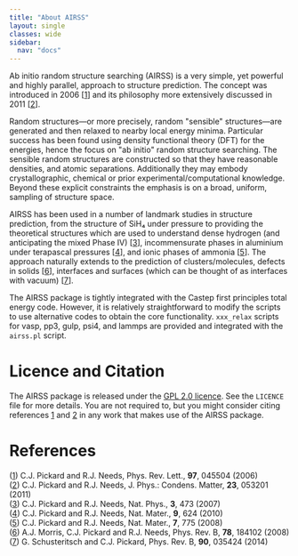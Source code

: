 ```yaml
---
title: "About AIRSS"
layout: single
classes: wide
sidebar:
  nav: "docs"
---
```


Ab initio random structure searching (AIRSS) is a very simple, yet powerful and highly parallel, approach to structure prediction. The concept was introduced in 2006 [[1]] and its philosophy more extensively discussed in 2011 [[2]].

Random structures—or more precisely, random "sensible" structures—are generated and then relaxed to nearby local energy minima. Particular success has been found using density functional theory (DFT) for the energies, hence the focus on "ab initio" random structure searching. The sensible random structures are constructed so that they have reasonable densities, and atomic separations. Additionally they may embody crystallographic, chemical or prior experimental/computational knowledge. Beyond these explicit constraints the emphasis is on a broad, uniform, sampling of structure space.

AIRSS has been used in a number of landmark studies in structure prediction, from the structure of SiH₄ under pressure to providing the theoretical structures which are used to understand dense hydrogen (and anticipating the mixed Phase IV) [[3]], incommensurate phases in aluminium under terapascal pressures [[4]], and ionic phases of ammonia [[5]]. The approach naturally extends to the prediction of clusters/molecules, defects in solids [[6]], interfaces and surfaces (which can be thought of as interfaces with vacuum) [[7]].

The AIRSS package is tightly integrated with the Castep first principles total energy code. However, it is relatively straightforward to modify the scripts to use alternative codes to obtain the core functionality. `xxx_relax` scripts for vasp, pp3, gulp, psi4, and lammps are provided and integrated with the `airss.pl` script.

Licence and Citation
====================

The AIRSS package is released under the [GPL 2.0 licence](https://www.gnu.org/licenses/gpl-2.0.html). See the `LICENCE` file for more details. You are not required to, but you might consider citing references [1] and [2] in any work that makes use of the AIRSS package.

References
==========

([1]) C.J. Pickard and R.J. Needs, Phys. Rev. Lett., **97**, 045504 (2006)  
([2]) C.J. Pickard and R.J. Needs, J. Phys.: Condens. Matter, **23**, 053201 (2011)  
([3]) C.J. Pickard and R.J. Needs, Nat. Phys., **3**, 473 (2007)  
([4]) C.J. Pickard and R.J. Needs, Nat. Mater., **9**, 624 (2010)  
([5]) C.J. Pickard and R.J. Needs, Nat. Mater., **7**, 775 (2008)  
([6]) A.J. Morris, C.J. Pickard and R.J. Needs, Phys. Rev. B, **78**, 184102 (2008)  
([7]) G. Schusteritsch and C.J. Pickard, Phys. Rev. B, **90**, 035424 (2014)  

[1]: https://doi.org/10.1103/PhysRevLett.97.045504
[2]: https://doi.org/10.1088/0953-8984/23/5/053201
[3]: https://doi.org/10.1038/nphys625
[4]: https://doi.org/10.1038/nmat2796
[5]: https://doi.org/10.1038/nmat2261
[6]: https://doi.org/10.1103/PhysRevB.78.184102
[7]: https://doi.org/10.1103/PhysRevB.90.035424

